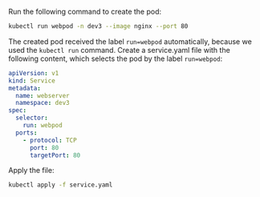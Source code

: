 Run the following command to create the pod:
```bash
kubectl run webpod -n dev3 --image nginx --port 80
```

The created pod received the label `run=webpod` automatically, because we used the `kubectl run` command.
Create a service.yaml file with the following content, which selects the pod by the label `run=webpod`:
```yaml
apiVersion: v1
kind: Service
metadata:
  name: webserver
  namespace: dev3
spec:
  selector:
    run: webpod
  ports:
    - protocol: TCP
      port: 80
      targetPort: 80
```

Apply the file:
```bash
kubectl apply -f service.yaml
```
